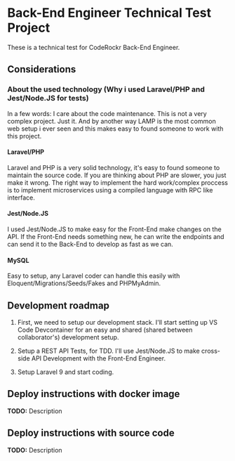 # Back-End Engineer Technical Test Project

These is a technical test for CodeRockr Back-End Engineer.

## Considerations

### About the used technology (Why i used Laravel/PHP and Jest/Node.JS for tests)

In a few words: I care about the code maintenance. 
This is not a very complex project. Just it. And by another way
LAMP is the most common web setup i ever seen and this makes easy to found
someone to work with this project.

#### Laravel/PHP

Laravel and PHP is a very solid technology, it's easy to found someone to
maintain the source code. If you are thinking about PHP are slower, you just
make it wrong. The right way to implement the hard work/complex proccess
is to implement microservices using a compiled language with RPC like interface.

#### Jest/Node.JS

I used Jest/Node.JS to make easy for the Front-End make changes on the API.
If the Front-End needs something new, he can write the endpoints and can 
send it to the Back-End to develop as fast as we can.

#### MySQL

Easy to setup, any Laravel coder can handle this easily with 
Eloquent/Migrations/Seeds/Fakes and PHPMyAdmin.

## Development roadmap

1. First, we need to setup our development stack. I'll start 
setting up VS Code Devcontainer for an easy and shared 
(shared between collaborator's) development setup.

2. Setup a REST API Tests, for TDD. I'll use Jest/Node.JS to
make cross-side API Development with the Front-End Engineer.

3. Setup Laravel 9 and start coding. 

## Deploy instructions with docker image

__TODO:__ Description

## Deploy instructions with source code

__TODO:__ Description

